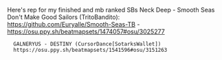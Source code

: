 Here's rep for my finished and mb ranked SBs
      Neck Deep - Smooth Seas Don't Make Good Sailors (TritoBandito):
      https://github.com/Euryalle/Smooth-Seas-TB - https://osu.ppy.sh/beatmapsets/1474057#osu/3025277
      
      GALNERYUS - DESTINY (CursorDance[SotarksWallet])
      https://osu.ppy.sh/beatmapsets/1541596#osu/3151263

